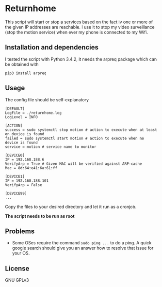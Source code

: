 # Returnhome

This script will start or stop a services based on the fact iv one or more of the given IP addresses are reachable. I use it to stop my video surveillance (stop the motion service) when ever my phone is connected to my Wifi.

## Installation and dependencies

I tested the script with Python 3.4.2, it needs the arpreq package which can be obtained with

```pip3 install arpreq```


## Usage

The config file should be self-explanatory
```
[DEFAULT]
LogFile = ./returnhome.log
LogLevel = INFO

[ACTION]
success = sudo systemctl stop motion # action to execute when at least on device is found
failed = sudo systemctl start motion # action to execute when no device is found
service = motion # service name to monitor

[DEVICE0]
IP = 192.168.188.6
VerifyArp = True # Given MAC will be verified against ARP-cache
Mac = 8d:64:e41:6a:61:ff

[DEVICE1]
IP = 192.168.188.101
VerifyArp = False

[DEVICE99]
...
```

Copy the files to your desired directory and let it run as a cronjob.

**The script needs to be run as root**

## Problems
* Some OSes require the command `sudo ping ...` to do a ping. A quick google search should give you an answer how to resolve that issue for your OS.

## License

GNU GPLv3
